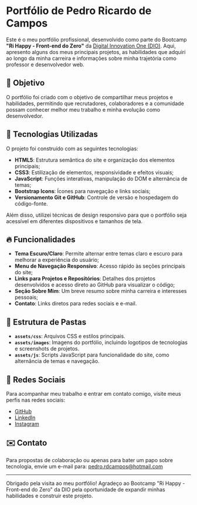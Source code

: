 # Portfólio de Pedro Ricardo de Campos

Este é o meu portfólio profissional, desenvolvido como parte do Bootcamp **"Ri Happy - Front-end do Zero"** da [Digital Innovation One (DIO)](https://www.dio.me/). Aqui, apresento alguns dos meus principais projetos, as habilidades que adquiri ao longo da minha carreira e informações sobre minha trajetória como professor e desenvolvedor web.

## 🎯 Objetivo
O portfólio foi criado com o objetivo de compartilhar meus projetos e habilidades, permitindo que recrutadores, colaboradores e a comunidade possam conhecer melhor meu trabalho e minha evolução como desenvolvedor.

## 🚀 Tecnologias Utilizadas

O projeto foi construído com as seguintes tecnologias:

- **HTML5**: Estrutura semântica do site e organização dos elementos principais;
- **CSS3**: Estilização de elementos, responsividade e efeitos visuais;
- **JavaScript**: Funções interativas, manipulação do DOM e alternância de temas;
- **Bootstrap Icons**: Ícones para navegação e links sociais;
- **Versionamento Git e GitHub**: Controle de versão e hospedagem do código-fonte.

Além disso, utilizei técnicas de design responsivo para que o portfólio seja acessível em diferentes dispositivos e tamanhos de tela.

## 🔥 Funcionalidades

- **Tema Escuro/Claro**: Permite alternar entre temas claro e escuro para melhorar a experiência do usuário;
- **Menu de Navegação Responsivo**: Acesso rápido às seções principais do site;
- **Links para Projetos e Repositórios**: Detalhes dos projetos desenvolvidos e acesso direto ao GitHub para visualizar o código;
- **Seção Sobre Mim**: Um breve resumo sobre minha carreira e interesses pessoais;
- **Contato**: Links diretos para redes sociais e e-mail.

## 📁 Estrutura de Pastas

- **`assets/css`**: Arquivos CSS e estilos principais.
- **`assets/images`**: Imagens do portfólio, incluindo logotipos de tecnologias e screenshots de projetos.
- **`assets/js`**: Scripts JavaScript para funcionalidade do site, como alternância de temas e navegação.

## 📲 Redes Sociais

Para acompanhar meu trabalho e entrar em contato comigo, visite meus perfis nas redes sociais:

- [GitHub](https://github.com/pedrordcampos)  
- [LinkedIn](https://www.linkedin.com/in/pedro-ricardo-de-campos/)  
- [Instagram](https://www.instagram.com/pedrordcampos75/)  

## ✉️ Contato

Para propostas de colaboração ou apenas para bater um papo sobre tecnologia, envie um e-mail para: pedro.rdcampos@hotmail.com

---

Obrigado pela visita ao meu portfólio! Agradeço ao Bootcamp "Ri Happy - Front-end do Zero" da DIO pela oportunidade de expandir minhas habilidades e construir este projeto.
